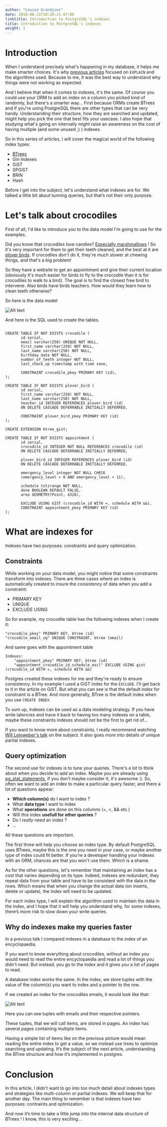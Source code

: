 ```yaml
---
author: "Louise Grandjonc"
date: 2018-06-21T10:20:21-07:00
linktitle: Introduction to PostgreSQL's indexes
title: Introduction to PostgreSQL's indexes
weight: 1
---
```



# Introduction

When I understand precisely what's happening in my database, it helps me make smarter choices. It's why [previous articles](/blog/explain/) focused on `EXPLAIN` and the algorithms used. Because to me, it was the best way to understand why things were not working as expected.

And I believe that when it comes to indexes, it's the same. Of course you could use your ORM to add an index on a column you picked kind of randomly, but there's a smarter way...
First because ORMs create BTrees and if you're using PostgreSQL there are other types that can be very handy. Understanding their structure, how they are searched and updated, might help you pick the one that best fits your usecase.
I also hope that studying what's going on internally might raise an awareness on the cost of having multiple (and some unused ;) ) indexes.

So in this series of articles, I will cover the magical world of the following index types:

- [BTrees](/blog/indexes-btree)
- Gin Indexes
- GiST
- SPGiST
- BRIN
- Hash

Before I get into the subject, let's understand what indexes are for. We talked a little bit about tunning queries, but that’s not their only purpose.

# Let's talk about crocodiles

First of all, I'd like to introduce you to the data model I'm going to use for the examples.

Did you know that crocodiles love candies? [Especially marshmallows](https://youtu.be/RujAuz28TzQ) ! So it's very important for them to get their teeth cleaned, and the best at it are [plover birds](http://smallscience.hbcse.tifr.res.in/crocodile-and-the-plover-bird/). If crocodiles don't do it, they're much slower at chewing things, and that's a big problem!

So they have a website to get an appointment and give their current location (obviously it's much easier for birds to fly to the crocodile than it is for crocodiles to walk to a bird). The goal is to find the closest free bird to intervene. Also birds have birds teachers. How would they learn how to clean teeth otherwise?

So here is the data model

![Alt text](/images/indexes/datamodel.png)

And here is the SQL used to create the tables.

```code

CREATE TABLE IF NOT EXISTS crocodile (
       id serial,
       email varchar(250) UNIQUE NOT NULL,
       first_name varchar(250) NOT NULL,
       last_name varchar(250) NOT NULL,
       birthday date NOT NULL,
       number_of_teeth integer NOT NULL,
       last_check_up timestamp with time zone,

       CONSTRAINT crocodile_pkey PRIMARY KEY (id),
);

CREATE TABLE IF NOT EXISTS plover_bird (
       id serial,
       first_name varchar(250) NOT NULL,
       last_name varchar(250) NOT NULL,
       teacher_id INTEGER REFERENCES plover_bird (id)
       ON DELETE CASCADE DEFERRABLE INITIALLY DEFERRED,

       CONSTRAINT plover_bird_pkey PRIMARY KEY (id)
);

CREATE EXTENSION btree_gist;

CREATE TABLE IF NOT EXISTS appointment (
       id serial,
       crocodile_id INTEGER NOT NULL REFERENCES crocodile (id)
       ON DELETE CASCADE DEFERRABLE INITIALLY DEFERRED,

       plover_bird_id INTEGER REFERENCES plover_bird (id)
       ON DELETE CASCADE DEFERRABLE INITIALLY DEFERRED,

       emergency_level integer NOT NULL CHECK
       (emergency_level > 0 AND emergency_level < 11),

       schedule tstzrange NOT NULL,
       done BOOLEAN DEFAULT FALSE,
       area GEOMETRY(Point, 4326),

       EXCLUDE USING GIST (crocodile_id WITH =, schedule WITH &&),
       CONSTRAINT appointment_pkey PRIMARY KEY (id)
);
```

# What are indexes for


Indexes have two purposes: constraints and query optimization.


## Constraints

While working on your data model, you might notice that some constraints transform into indexes. There are three cases where an index is automatically created to insure the consistency of data when you add a constraint:

- PRIMARY KEY
- UNIQUE
- EXCLUDE USING

So for example, my crocodile table has the following indexes when I create it:

```code
"crocodile_pkey" PRIMARY KEY, btree (id)
"crocodile_email_uq" UNIQUE CONSTRAINT, btree (email)
```

And same goes with the appointment table

```code
Indexes:
    "appointment_pkey" PRIMARY KEY, btree (id)
    "appointment_crocodile_id_schedule_excl" EXCLUDE USING gist (crocodile_id WITH =, schedule WITH &&)
```

Postgres created these indexes for me and they're ready to ensure consistency.
In my example I used a GiST index for the `EXCLUDE`. I'll get back to it in the article on GiST. But what you can see is that the default index for constraint is a BTree.
And more generally, BTree is the default index when you use `CREATE INDEX`.

To sum up, indexes can be used as a data modeling strategy. If you have write latencies and trace it back to having too many indexes on a table, maybe these constraints indexes should not be the first to get rid of...

If you want to know more about constraints, I really recommend watching [Will Leinweber's talk](https://www.youtube.com/watch?v=hWh8QoV8z8k&feature=youtu.be) on the subject. It also goes more into details of unique partial indexes.

## Query optimization

The second use for indexes is to tune your queries. There's a lot to think about when you decide to add an index.
Maybe you are already using [pg_stat_statements](/blog/pg-stat-statements), if you don't maybe consider it, it's awesome :). So, often we want to add an index to make a particular query faster, and there a lot of questions appear:

- **Which column(s)** do I want to index ?
- What **data type** I want to index
- What **operations** are done on this columns (=, <, && etc.)
- Will this index **usefull for other queries** ?
- Do I *really* need an index ?
- ...

All these questions are important.

The first three will help you choose an index type. By default PostgreSQL uses BTrees, maybe this is the one you need in your case, or maybe another type of index could fit better. If you're a developer handling your indexes with an ORM, chances are that you won't use them. Which is a shame.

As for the other questions, let's remember that maintaining an index has a cost that varies depending on its type. Indeed, indexes are redundant, they repeat data from your table and have to be consistent with the data in the rows. Which means that when you change the actual data (on inserts, delete or update), the index will need to be updated.

For each index type, I will explain the algorithm used to maintain the data in the index, and I hope that it will help you understand why, for some indexes, there’s more risk to slow down your write queries.

## Why do indexes make my queries faster

In a previous talk I compared indexes in a database to the index of an encyclopaedia.

If you want to know everything about crocodiles, without an index you would need to read the entire encyclopaedia and read a lot of things you didn’t need. But instead, you go to the index and it gives you a list of pages to read.

A database index works the same. In the index, we store tuples with the value of the column(s) you want to index and a pointer to the row.

If we created an index for the crocodiles emails, it would look like that:

![Alt text](/images/indexes/index_croco.png)

Here you can see tuples with emails and their respective pointers.

These tuples, that we will call items, are stored in pages. An index has several pages containing multiple items.

Having a simple list of items like on the previous picture would mean reading the entire index to get a value, so we instead use trees to optimize searching and updating.
It’s the subject of the next article, understanding the BTree structure and how it’s implemented in postgres.


# Conclusion

In this article, I didn’t want to go into too much detail about indexes types and strategies like multi-column or partial indexes. We will keep that for another day. The main thing to remember is that indexes have two purposes: contraints and optimization.

And now it’s time to take a little jump into the internal data structure of BTrees ! I know, this is very exciting…